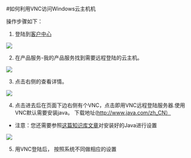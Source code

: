 
<!-- --- tag: faq vnc 云主机 -->
<!-- --- title: 如何利用VNC访问Windows云主机 -->
#如何利用VNC访问Windows云主机机

操作步骤如下：


1. 登陆到[客户中心](http://portal.51hosting.com)

  ![](http://ww4.sinaimg.cn/large/a74e55b4jw1dz9lo1y495j.jpg)

2. 在产品服务-我的产品服务找到需要远程登陆的云主机。

  ![](http://ww1.sinaimg.cn/large/a74e55b4jw1dz9g4ra5wgj.jpg)

3. 点击右侧的查看详情。

  ![](http://ww1.sinaimg.cn/large/a74ecc4cjw1dz9g613f2hj.jpg)

4. 点击进去后在页面下边右侧有个VNC，点击即用VNC远程登陆服务器.使用VNC默认需要安装java。
下载地址(http://www.java.com/zh_CN）
  * 注意：您还需要参照[这篇知识库文章](/can-not-use-vnc)对安装好的Java进行设置

  ![](http://ww4.sinaimg.cn/large/a74e55b4jw1dz9gdlu8hjj.jpg)

5. 用VNC登陆后， 按照系统不同做相应的设置



